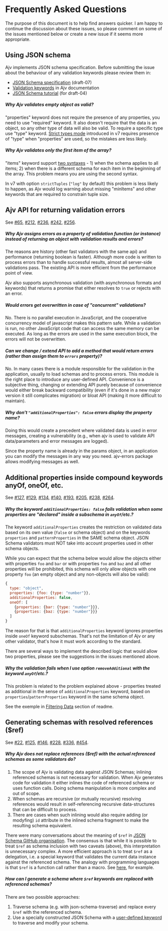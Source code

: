 # Frequently Asked Questions

The purpose of this document is to help find answers quicker. I am happy to continue the discussion about these issues, so please comment on some of the issues mentioned below or create a new issue if it seems more appropriate.

## Using JSON schema

Ajv implements JSON schema specification. Before submitting the issue about the behaviour of any validation keywords please review them in:

- [JSON Schema specification](https://tools.ietf.org/html/draft-handrews-json-schema-validation-00) (draft-07)
- [Validation keywords](./JSON-SCHEMA.md) in Ajv documentation
- [JSON Schema tutorial](https://spacetelescope.github.io/understanding-json-schema/) (for draft-04)

##### Why Ajv validates empty object as valid?

"properties" keyword does not require the presence of any properties, you need to use "required" keyword. It also doesn't require that the data is an object, so any other type of data will also be valid. To require a specific type use "type" keyword. [Strict types mode](../README.md#strict-types) introduced in v7 requires presence of "type" when "properties" are used, so the mistakes are less likely.

##### Why Ajv validates only the first item of the array?

"items" keyword support [two syntaxes](./JSON-SCHEMA.md#items) - 1) when the schema applies to all items; 2) when there is a different schema for each item in the beginning of the array. This problem means you are using the second syntax.

In v7 with option `strictTuples` (`"log"` by default) this problem is less likely to happen, as Ajv would log warning about missing "minItems" and other keywords that are required to constrain tuple size.

## Ajv API for returning validation errors

See [#65](https://github.com/ajv-validator/ajv/issues/65), [#212](https://github.com/ajv-validator/ajv/issues/212), [#236](https://github.com/ajv-validator/ajv/issues/236), [#242](https://github.com/ajv-validator/ajv/issues/242), [#256](https://github.com/ajv-validator/ajv/issues/256).

##### Why Ajv assigns errors as a property of validation function (or instance) instead of returning an object with validation results and errors?

The reasons are history (other fast validators with the same api) and performance (returning boolean is faster). Although more code is written to process errors than to handle successful results, almost all server-side validations pass. The existing API is more efficient from the performance point of view.

Ajv also supports asynchronous validation (with asynchronous formats and keywords) that returns a promise that either resolves to `true` or rejects with an error.

##### Would errors get overwritten in case of "concurrent" validations?

No. There is no parallel execution in JavaScript, and the cooperative concurrency model of javascript makes this pattern safe. While a validation is run, no other JavaScript code that can access the same memory can be executed. As long as the errors are used in the same execution block, the errors will not be overwritten.

##### Can we change / extend API to add a method that would return errors (rather than assign them to `errors` property)?

No. In many cases there is a module responsible for the validation in the application, usually to load schemas and to process errors. This module is the right place to introduce any user-defined API. Convenience is a subjective thing, changing or extending API purely because of convenience would either break backward compatibility (even if it's done in a new major version it still complicates migration) or bloat API (making it more difficult to maintain).

##### Why don't `"additionalProperties": false` errors display the property name?

Doing this would create a precedent where validated data is used in error messages, creating a vulnerability (e.g., when ajv is used to validate API data/parameters and error messages are logged).

Since the property name is already in the params object, in an application you can modify the messages in any way you need. ajv-errors package allows modifying messages as well.

## Additional properties inside compound keywords anyOf, oneOf, etc.

See [#127](https://github.com/ajv-validator/ajv/issues/127), [#129](https://github.com/ajv-validator/ajv/issues/129), [#134](https://github.com/ajv-validator/ajv/issues/134), [#140](https://github.com/ajv-validator/ajv/issues/140), [#193](https://github.com/ajv-validator/ajv/issues/193), [#205](https://github.com/ajv-validator/ajv/issues/205), [#238](https://github.com/ajv-validator/ajv/issues/238), [#264](https://github.com/ajv-validator/ajv/issues/264).

##### Why the keyword `additionalProperties: false` fails validation when some properties are "declared" inside a subschema in `anyOf`/etc.?

The keyword `additionalProperties` creates the restriction on validated data based on its own value (`false` or schema object) and on the keywords `properties` and `patternProperties` in the SAME schema object. JSON Schema validators must NOT take into account properties used in other schema objects.

While you can expect that the schema below would allow the objects either with properties `foo` and `bar` or with properties `foo` and `baz` and all other properties will be prohibited, this schema will only allow objects with one property `foo` (an empty object and any non-objects will also be valid):

```javascript
{
  type: "object",
  properties: {foo: {type: "number"}},
  additionalProperties: false,
  oneOf: [
    {properties: {bar: {type: "number"}}},
    {properties: {baz: {type: "number"}}}
  ]
}
```

The reason for that is that `additionalProperties` keyword ignores properties inside `oneOf` keyword subschemas. That's not the limitation of Ajv or any other validator, that's how it must work according to the standard.

There are several ways to implement the described logic that would allow two properties, please see the suggestions in the issues mentioned above.

##### Why the validation fails when I use option `removeAdditional` with the keyword `anyOf`/etc.?

This problem is related to the problem explained above - properties treated as additional in the sense of `additionalProperties` keyword, based on `properties`/`patternProperties` keyword in the same schema object.

See the exemple in [Filtering Data](https://github.com/ajv-validator/ajv#filtering-data) section of readme.

## Generating schemas with resolved references (\$ref)

See [#22](https://github.com/ajv-validator/ajv/issues/22), [#125](https://github.com/ajv-validator/ajv/issues/125), [#146](https://github.com/ajv-validator/ajv/issues/146), [#228](https://github.com/ajv-validator/ajv/issues/228), [#336](https://github.com/ajv-validator/ajv/issues/336), [#454](https://github.com/ajv-validator/ajv/issues/454).

##### Why Ajv does not replace references (\$ref) with the actual referenced schemas as some validators do?

1. The scope of Ajv is validating data against JSON Schemas; inlining referenced schemas is not necessary for validation. When Ajv generates code for validation it either inlines the code of referenced schema or uses function calls. Doing schema manipulation is more complex and out of scope.
2. When schemas are recursive (or mutually recursive) resolving references would result in self-referencing recursive data-structures that can be difficult to process.
3. There are cases when such inlining would also require adding (or modyfing) `id` attribute in the inlined schema fragment to make the resulting schema equivalent.

There were many conversations about the meaning of `$ref` in [JSON Schema GitHub organisation](https://github.com/json-schema-org). The consensus is that while it is possible to treat `$ref` as schema inclusion with two caveats (above), this interpretation is unnecessary complex. A more efficient approach is to treat `$ref` as a delegation, i.e. a special keyword that validates the current data instance against the referenced schema. The analogy with programming languages is that `$ref` is a function call rather than a macro. See [here](https://github.com/json-schema-org/json-schema-spec/issues/279), for example.

##### How can I generate a schema where `$ref` keywords are replaced with referenced schemas?

There are two possible approaches:

1. Traverse schema (e.g. with json-schema-traverse) and replace every `$ref` with the referenced schema.
2. Use a specially constructed JSON Schema with a [user-defined keyword](./KEYWORDS.md) to traverse and modify your schema.
